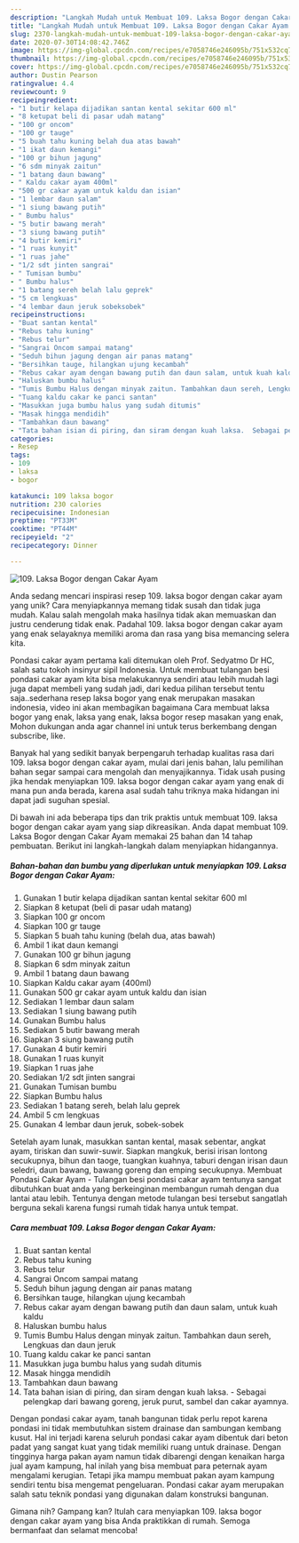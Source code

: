 ```yaml
---
description: "Langkah Mudah untuk Membuat 109. Laksa Bogor dengan Cakar Ayam Anti Gagal"
title: "Langkah Mudah untuk Membuat 109. Laksa Bogor dengan Cakar Ayam Anti Gagal"
slug: 2370-langkah-mudah-untuk-membuat-109-laksa-bogor-dengan-cakar-ayam-anti-gagal
date: 2020-07-30T14:08:42.746Z
image: https://img-global.cpcdn.com/recipes/e7058746e246095b/751x532cq70/109-laksa-bogor-dengan-cakar-ayam-foto-resep-utama.jpg
thumbnail: https://img-global.cpcdn.com/recipes/e7058746e246095b/751x532cq70/109-laksa-bogor-dengan-cakar-ayam-foto-resep-utama.jpg
cover: https://img-global.cpcdn.com/recipes/e7058746e246095b/751x532cq70/109-laksa-bogor-dengan-cakar-ayam-foto-resep-utama.jpg
author: Dustin Pearson
ratingvalue: 4.4
reviewcount: 9
recipeingredient:
- "1 butir kelapa dijadikan santan kental sekitar 600 ml"
- "8 ketupat beli di pasar udah matang"
- "100 gr oncom"
- "100 gr tauge"
- "5 buah tahu kuning belah dua atas bawah"
- "1 ikat daun kemangi"
- "100 gr bihun jagung"
- "6 sdm minyak zaitun"
- "1 batang daun bawang"
- " Kaldu cakar ayam 400ml"
- "500 gr cakar ayam untuk kaldu dan isian"
- "1 lembar daun salam"
- "1 siung bawang putih"
- " Bumbu halus"
- "5 butir bawang merah"
- "3 siung bawang putih"
- "4 butir kemiri"
- "1 ruas kunyit"
- "1 ruas jahe"
- "1/2 sdt jinten sangrai"
- " Tumisan bumbu"
- " Bumbu halus"
- "1 batang sereh belah lalu geprek"
- "5 cm lengkuas"
- "4 lembar daun jeruk sobeksobek"
recipeinstructions:
- "Buat santan kental"
- "Rebus tahu kuning"
- "Rebus telur"
- "Sangrai Oncom sampai matang"
- "Seduh bihun jagung dengan air panas matang"
- "Bersihkan tauge, hilangkan ujung kecambah"
- "Rebus cakar ayam dengan bawang putih dan daun salam, untuk kuah kaldu"
- "Haluskan bumbu halus"
- "Tumis Bumbu Halus dengan minyak zaitun. Tambahkan daun sereh, Lengkuas dan daun jeruk"
- "Tuang kaldu cakar ke panci santan"
- "Masukkan juga bumbu halus yang sudah ditumis"
- "Masak hingga mendidih"
- "Tambahkan daun bawang"
- "Tata bahan isian di piring, dan siram dengan kuah laksa.  Sebagai pelengkap dari bawang goreng, jeruk purut, sambel dan cakar ayamnya."
categories:
- Resep
tags:
- 109
- laksa
- bogor

katakunci: 109 laksa bogor 
nutrition: 230 calories
recipecuisine: Indonesian
preptime: "PT33M"
cooktime: "PT44M"
recipeyield: "2"
recipecategory: Dinner

---
```



![109. Laksa Bogor dengan Cakar Ayam](https://img-global.cpcdn.com/recipes/e7058746e246095b/751x532cq70/109-laksa-bogor-dengan-cakar-ayam-foto-resep-utama.jpg)

Anda sedang mencari inspirasi resep 109. laksa bogor dengan cakar ayam yang unik? Cara menyiapkannya memang tidak susah dan tidak juga mudah. Kalau salah mengolah maka hasilnya tidak akan memuaskan dan justru cenderung tidak enak. Padahal 109. laksa bogor dengan cakar ayam yang enak selayaknya memiliki aroma dan rasa yang bisa memancing selera kita.

Pondasi cakar ayam pertama kali ditemukan oleh Prof. Sedyatmo Dr HC, salah satu tokoh insinyur sipil Indonesia. Untuk membuat tulangan besi pondasi cakar ayam kita bisa melakukannya sendiri atau lebih mudah lagi juga dapat membeli yang sudah jadi, dari kedua pilihan tersebut tentu saja..sederhana resep laksa bogor yang enak merupakan masakan indonesia, video ini akan membagikan bagaimana Cara membuat laksa bogor yang enak, laksa yang enak, laksa bogor resep masakan yang enak, Mohon dukungan anda agar channel ini untuk terus berkembang dengan subscribe, like.

Banyak hal yang sedikit banyak berpengaruh terhadap kualitas rasa dari 109. laksa bogor dengan cakar ayam, mulai dari jenis bahan, lalu pemilihan bahan segar sampai cara mengolah dan menyajikannya. Tidak usah pusing jika hendak menyiapkan 109. laksa bogor dengan cakar ayam yang enak di mana pun anda berada, karena asal sudah tahu triknya maka hidangan ini dapat jadi suguhan spesial.


Di bawah ini ada beberapa tips dan trik praktis untuk membuat 109. laksa bogor dengan cakar ayam yang siap dikreasikan. Anda dapat membuat 109. Laksa Bogor dengan Cakar Ayam memakai 25 bahan dan 14 tahap pembuatan. Berikut ini langkah-langkah dalam menyiapkan hidangannya.

<!--inarticleads1-->

##### Bahan-bahan dan bumbu yang diperlukan untuk menyiapkan 109. Laksa Bogor dengan Cakar Ayam:

1. Gunakan 1 butir kelapa dijadikan santan kental sekitar 600 ml
1. Siapkan 8 ketupat (beli di pasar udah matang)
1. Siapkan 100 gr oncom
1. Siapkan 100 gr tauge
1. Siapkan 5 buah tahu kuning (belah dua, atas bawah)
1. Ambil 1 ikat daun kemangi
1. Gunakan 100 gr bihun jagung
1. Siapkan 6 sdm minyak zaitun
1. Ambil 1 batang daun bawang
1. Siapkan  Kaldu cakar ayam (400ml)
1. Gunakan 500 gr cakar ayam untuk kaldu dan isian
1. Sediakan 1 lembar daun salam
1. Sediakan 1 siung bawang putih
1. Gunakan  Bumbu halus
1. Sediakan 5 butir bawang merah
1. Siapkan 3 siung bawang putih
1. Gunakan 4 butir kemiri
1. Gunakan 1 ruas kunyit
1. Siapkan 1 ruas jahe
1. Sediakan 1/2 sdt jinten sangrai
1. Gunakan  Tumisan bumbu
1. Siapkan  Bumbu halus
1. Sediakan 1 batang sereh, belah lalu geprek
1. Ambil 5 cm lengkuas
1. Gunakan 4 lembar daun jeruk, sobek-sobek


Setelah ayam lunak, masukkan santan kental, masak sebentar, angkat ayam, tiriskan dan suwir-suwir. Siapkan mangkuk, berisi irisan lontong secukupnya, bihun dan taoge, tuangkan kuahnya, taburi dengan irisan daun seledri, daun bawang, bawang goreng dan emping secukupnya. Membuat Pondasi Cakar Ayam - Tulangan besi pondasi cakar ayam tentunya sangat dibutuhkan buat anda yang berkeinginan membangun rumah dengan dua lantai atau lebih. Tentunya dengan metode tulangan besi tersebut sangatlah berguna sekali karena fungsi rumah tidak hanya untuk tempat. 

<!--inarticleads2-->

##### Cara membuat 109. Laksa Bogor dengan Cakar Ayam:

1. Buat santan kental
1. Rebus tahu kuning
1. Rebus telur
1. Sangrai Oncom sampai matang
1. Seduh bihun jagung dengan air panas matang
1. Bersihkan tauge, hilangkan ujung kecambah
1. Rebus cakar ayam dengan bawang putih dan daun salam, untuk kuah kaldu
1. Haluskan bumbu halus
1. Tumis Bumbu Halus dengan minyak zaitun. Tambahkan daun sereh, Lengkuas dan daun jeruk
1. Tuang kaldu cakar ke panci santan
1. Masukkan juga bumbu halus yang sudah ditumis
1. Masak hingga mendidih
1. Tambahkan daun bawang
1. Tata bahan isian di piring, dan siram dengan kuah laksa.  - Sebagai pelengkap dari bawang goreng, jeruk purut, sambel dan cakar ayamnya.


Dengan pondasi cakar ayam, tanah bangunan tidak perlu repot karena pondasi ini tidak membutuhkan sistem drainase dan sambungan kembang kusut. Hal ini terjadi karena seluruh pondasi cakar ayam dibentuk dari beton padat yang sangat kuat yang tidak memiliki ruang untuk drainase. Dengan tingginya harga pakan ayam namun tidak dibarengi dengan kenaikan harga jual ayam kampung, hal inilah yang bisa membuat para peternak ayam mengalami kerugian. Tetapi jika mampu membuat pakan ayam kampung sendiri tentu bisa mengemat pengeluaran. Pondasi cakar ayam merupakan salah satu teknik pondasi yang digunakan dalam konstruksi bangunan. 

Gimana nih? Gampang kan? Itulah cara menyiapkan 109. laksa bogor dengan cakar ayam yang bisa Anda praktikkan di rumah. Semoga bermanfaat dan selamat mencoba!
